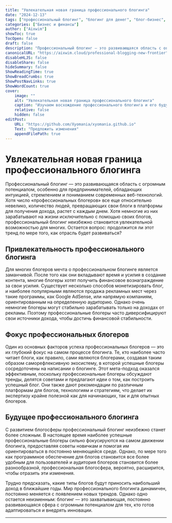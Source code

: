 ```yaml
---
title: "Увлекательная новая граница профессионального блогинга"
date: "2024-12-13"
tags: ["профессиональный блогинг", "блогинг для денег", "блог-бизнес", "профессиональные блогеры"]
categories: ["Бизнес и финансы"]
author: ["Aixwim"]
showToc: true
TocOpen: false
draft: false
description: "Профессиональный блогинг — это развивающаяся область с огромным потенциалом. В этой статье рассматривается, как блогинг стал жизнеспособной карьерой и что может ожидать профессиональных блогеров в будущем."
canonicalURL: "https://aixwim.cloud/professional-blogging-new-frontier"
disableHLJS: false
disableShare: false
hideSummary: false
ShowReadingTime: true
ShowBreadCrumbs: true
ShowPostNavLinks: true
ShowWordCount: true
cover:
    image: ""
    alt: "Увлекательная новая граница профессионального блогинга"
    caption: "Изучаем восхождение профессионального блогинга и его будущее"
    relative: false
    hidden: false
editPost:
    URL: "https://github.com/Xyomania/xyomania.github.io"
    Text: "Предложить изменения"
    appendFilePath: true
---
```


# Увлекательная новая граница профессионального блогинга

Профессиональный блогинг — это развивающаяся область с огромным потенциалом, особенно для предпринимателей, обладающих интуицией, стремлением и пониманием современных веб-технологий. Хотя число «профессиональных блогеров» все еще относительно невелико, количество людей, превращающих свои блоги в платформы для получения дохода, растет с каждым днем. Хотя немногие из них зарабатывают на жизни исключительно с помощью своих блогов, профессиональный блогинг неизбежно становится увлекательной возможностью для многих. Остается вопрос: продолжится ли этот тренд по мере того, как отрасль будет развиваться?

## Привлекательность профессионального блогинга

Для многих блогеров мечта о профессиональном блогинге является заманчивой. После того как они вкладывают время и усилия в создание контента, многие блогеры хотят получить финансовое вознаграждение за свои усилия. Существует несколько способов монетизировать блог, и наиболее популярными являются продажа рекламных мест через такие программы, как Google AdSense, или напрямую компаниям, ориентированным на определенную аудиторию. Однако очень немногие блогеры могут стабильно зарабатывать только на доходах от рекламы. Поэтому профессиональные блогеры часто диверсифицируют свои источники дохода, чтобы достичь финансовой стабильности.

## Фокус профессиональных блогеров

Один из основных факторов успеха профессиональных блогеров — это их глубокий фокус на самом процессе блогинга. Те, кто наиболее часто читает блоги, как правило, сами являются блогерами, создавая таким образом саморефлексивную экосистему, в которой успешные блогеры сосредоточены на написании о блогинге. Этот мета-подход оказался эффективным, поскольку профессиональные блогеры обсуждают тренды, делятся советами и предлагают идеи о том, как построить успешный блог. Они также дают рекомендации по различным платформам для блогов, технологиям и стратегиям, что делает их экспертизу крайне полезной как для начинающих, так и для опытных блогеров.

## Будущее профессионального блогинга

С развитием блогосферы профессиональный блогинг неизбежно станет более сложным. В настоящее время наиболее успешные профессиональные блогеры сильно фокусируются на самом движении блогинга, предоставляя советы новичкам и помогая им ориентироваться в постоянно меняющейся среде. Однако, по мере того как программное обеспечение для блогов становится все более удобным для пользователей и аудитория блогеров становится более разнообразной, профессиональная блогосфера, вероятно, расширится, чтобы отразить эти изменения.

Трудно предсказать, какие типы блогов будут приносить наибольший доход в ближайшие годы. Мир профессионального блогинга динамичен, постоянно меняется с появлением новых трендов. Однако одно остается неизменным: блогинг — это захватывающая, постоянно развивающаяся сфера с огромным потенциалом для тех, кто готов адаптироваться и внедрять инновации.

---
